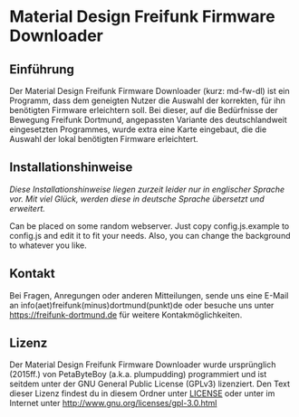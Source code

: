 # Material Design Freifunk Firmware Downloader

## Einführung
Der Material Design Freifunk Firmware Downloader (kurz: md-fw-dl) ist ein Programm, dass dem geneigten Nutzer die Auswahl der korrekten, für ihn benötigten Firmware erleichtern soll. Bei dieser, auf die Bedürfnisse der Bewegung Freifunk Dortmund, angepassten Variante des deutschlandweit eingesetzten Programmes, wurde extra eine Karte eingebaut, die die Auswahl der lokal benötigten Firmware erleichtert.

## Installationshinweise
_Diese Installationshinweise liegen zurzeit leider nur in englischer Sprache vor. Mit viel Glück, werden diese in deutsche Sprache übersetzt und erweitert._

Can be placed on some random webserver. Just copy config.js.example to config.js and edit it to fit your needs. Also, you can change the background to whatever you like.

## Kontakt
Bei Fragen, Anregungen oder anderen Mitteilungen, sende uns eine E-Mail an info(aet)freifunk(minus)dortmund(punkt)de oder besuche uns unter https://freifunk-dortmund.de für weitere Kontakmöglichkeiten.

## Lizenz
Der Material Design Freifunk Firmware Downloader wurde ursprünglich (2015ff.) von PetaByteBoy (a.k.a. plumpudding) programmiert und ist seitdem unter der GNU General Public License (GPLv3) lizenziert. Den Text dieser Lizenz findest du in diesem Ordner unter [LICENSE](https://github.com/FreiFunkMuenster/md-fw-dl/blob/master/LICENSE) oder unter im Internet unter http://www.gnu.org/licenses/gpl-3.0.html
